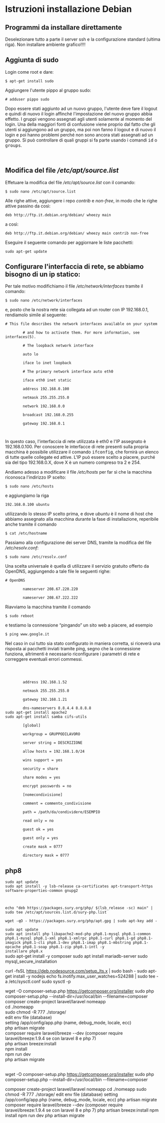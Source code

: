<h1>
    Istruzioni installazione Debian</h1>
<h2>
    Programmi da installare direttamente</h2>
<p>
    Deselezionare tutto a parte il server ssh e la configurazione standard (ultima riga). Non installare ambiente grafico!!!!</p>
<p>
<h2>
    Aggiunta di sudo</h2>
<p>
    Login come root e dare:</p>
<div class="code">
    <code>$ apt-get install sudo </code></div>
<p>
    Aggiungere l&#39;utente pippo al gruppo sudo:</p>
<div class="code">
    <code># adduser pippo sudo </code></div>
<p>
    Dopo essere stati aggiunto ad un nuovo gruppo, l&#39;utente deve fare il logout e quindi di nuovo il login affinch&eacute; l&#39;impostazione del nuovo gruppo abbia effetto. I gruppi vengono assegnati agli utenti solamente al momento del login. Una della maggiori fonti di confusione viene proprio dal fatto che gli utenti si aggiungono ad un gruppo, ma poi non fanno il logout e di nuovo il login e poi hanno problemi perch&eacute; non sono ancora stati assegnati ad un gruppo. Si pu&ograve; controllare di quali gruppi si fa parte usando i comandi <tt>id</tt> o <tt>groups</tt>.</p>
<p>
    &nbsp;</p>
<h2>Modifica del file <em>/etc/apt/source.list</em></h2>
<p>Effetuare la modifica del file <em>/etc/apt/source.list</em> con il comando:</p>
<div class="code"><code>$ sudo nano /etc/apt/source.list </code></div>
<p>
    Alle righe attive, aggiungere i repo <em>contrib</em> e <em>non-free</em>, in modo che le righe attive passino da cos&igrave;:</p>
<div class="code">
    <code>deb http://ftp.it.debian.org/debian/ wheezy main </code></div>
<p>			a cos&igrave;:</p>
<div class="code">
    <code>deb http://ftp.it.debian.org/debian/ wheezy main contrib non-free </code></div>
<p> Eseguire il seguente comando per aggiornare le liste pacchetti:</p>
<div class="code">
    <code>sudo apt-get update</code></div>
<h2>
    Configurare l&#39;interfaccia di rete, se abbiamo bisogno di un ip statico:</h2>
<p>
    Per tale motivo modifichiamo il file <em>/etc/network/interfaces</em> tramite il comando:</p>
<div class="code">
    <code>$ sudo nano /etc/network/interfaces </code></div>
<p>
    e, posto che la nostra rete sia collegata ad un router con IP 192.168.0.1, rendiamolo simile al seguente:</p>
<div class="code">
    <code># This file describes the network interfaces available on your system<br />
        # and how to activate them. For more information, see interfaces(5).<br />
        # The loopback network interface<br />
        auto lo<br />
        iface lo inet loopback<br />
        # The primary network interface auto eth0<br />
        iface eth0 inet static<br />
        address 192.168.0.100<br />
        netmask 255.255.255.0<br />
        network 192.168.0.0<br />
        broadcast 192.168.0.255<br />
        gateway 192.168.0.1<br />
    </code></div>
<p>
    In questo caso, l&#39;interfaccia di rete utilizzata &egrave; eth0 e l&#39;IP assegnato &egrave; 192.168.0.100. Per conoscere le interfacce di rete presenti sulla propria macchina &egrave; possibile utilizzare il comando <tt>ifconfig</tt>, che fornir&agrave; un elenco di tutte quelle collegate ed attive. L&#39;IP pu&ograve; essere scelto a piacere, purch&eacute; sia del tipo 192.168.0.X, dove X &egrave; un numero compreso tra 2 e 254.</p>
<p>
    Andiamo adesso a modificare il file <em>/etc/hosts</em> per far s&igrave; che la macchina riconosca l&#39;indirizzo IP scelto:</p>
<div class="code">
    <code>$ sudo nano /etc/hosts </code></div>
<p>
    e aggiungiamo la riga</p>
<div class="code">
    <code>192.168.0.100 ubuntu </code></div>
<p>
    utilizzando lo stesso IP scelto prima, e dove <em>ubuntu</em> &egrave; il nome di host che abbiamo assegnato alla macchina durante la fase di installazione, reperibile anche tramite il comando</p>
<div class="code">
    <code>$ cat /etc/hostname </code></div>
<p>
    Passiamo alla configurazione dei server DNS, tramite la modifica del file <em>/etc/resolv.conf</em>:</p>
<div class="code">
    <code>$ sudo nano /etc/resolv.conf </code></div>
<p>
    Una scelta universale &egrave; quella di utilizzare il servizio gratuito offerto da OpenDNS, aggiungendo a tale file le seguenti righe:</p>
<div class="code">
    <code># OpenDNS<br />
        nameserver 208.67.220.220<br />
        nameserver 208.67.222.222 </code></div>
<p>
    Riavviamo la macchina tramite il comando</p>
<div class="code">
    <code>$ sudo reboot </code></div>
<p>
    e testiamo la connessione &ldquo;pingando&rdquo; un sito web a piacere, ad esempio</p>
<div class="code">
    <code>$ ping www.google.it </code></div>
<p>
    Nel caso in cui tutto sia stato configurato in maniera corretta, si ricever&agrave; una risposta ai pacchetti inviati tramite ping, segno che la connessione funziona, altrimenti &egrave; necessario riconfigurare i parametri di rete e correggere eventuali errori commessi.</p>
<p>
    &nbsp;</p>
<div class="code">
    <code>			
        address 192.168.1.52<br />
        netmask 255.255.255.0<br />
        gateway 192.168.1.21<br />
        dns-nameservers 8.8.4.4 8.8.8.8<br /></code></div>
<div class="code">
    <code>sudo apt-get install apache2</code></div>
<div class="code">
    <code>sudo apt-get install samba cifs-utils<br />
        [global]<br />
        workgroup = GRUPPODILAVORO<br />
        server string = DESCRIZIONE<br />
        allow hosts = 192.168.1.0/24<br />
        wins support = yes<br />
        security = share<br />
        share modes = yes<br />
        encrypt passwords = no<br />
        [nomecondivisione]<br />
        comment = commento_condivisione<br />
        path = /path/da/condividere/ESEMPIO<br />
        read only = no<br />
        guest ok = yes<br />
        guest only = yes<br />
        create mask = 0777<br />
        directory mask = 0777</code></div>
<h2>php8</h2>
<div class="code">
    <code>sudo apt update</code></div>
<div class="code">
    <code>sudo apt install -y lsb-release ca-certificates apt-transport-https software-properties-common gnupg2<br />
        <br />
echo "deb https://packages.sury.org/php/ $(lsb_release -sc) main" | sudo tee /etc/apt/sources.list.d/sury-php.list<br />
wget -qO - https://packages.sury.org/php/apt.gpg | sudo apt-key add -<br />
sudo apt update </code></div>
<div class="code">
    <code>sudo apt install php libapache2-mod-php php8.1-mysql php8.1-common php8.1-mysql php8.1-xml php8.1-xmlrpc php8.1-curl php8.1-gd php8.1-imagick php8.1-cli php8.1-dev php8.1-imap php8.1-mbstring php8.1-opcache php8.1-soap php8.1-zip php8.1-intl -y
installare php8.x</code></div>
sudo apt-get install -y composer
sudo apt install mariadb-server
sudo mysql_secure_installation 

curl -fsSL https://deb.nodesource.com/setup_lts.x | sudo bash -
sudo apt-get install -y nodejs
echo fs.inotify.max_user_watches=524288 | sudo tee -a /etc/sysctl.conf
sudo sysctl -p

wget -O composer-setup.php https://getcomposer.org/installer
sudo php composer-setup.php --install-dir=/usr/local/bin --filename=composer
<br />
composer create-project laravel/laravel nomeapp<br />
cd ./nomeapp<br />
sudo chmod -R 777 ./storage/<br />
edit env file (database)<br />
setting /app/config/app.php (name, debug_mode, locale, ecc)<br />
php artisan migrate<br />
composer require laravel/breeze --dev (composer require laravel/breeze:1.9.4 se con laravel 8 e php 7)<br />
php artisan breeze:install <br />
npm install<br />
npm run dev<br />
php artisan migrate<br />
<br />

wget -O composer-setup.php https://getcomposer.org/installer
sudo php composer-setup.php --install-dir=/usr/local/bin --filename=composer

composer create-project laravel/laravel nomeapp
cd ./nomeapp
sudo chmod -R 777 ./storage/
edit env file (database)
setting /app/config/app.php (name, debug_mode, locale, ecc)
php artisan migrate
composer require laravel/breeze --dev (composer require laravel/breeze:1.9.4 se con laravel 8 e php 7)
php artisan breeze:install 
npm install
npm run dev
php artisan migrate

